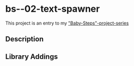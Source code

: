 # bs--02-text-spawner

This project is an entry to my ["Baby-Steps"-project-series](https://www.game-object.de/projects)

## Description


## Library Addings



